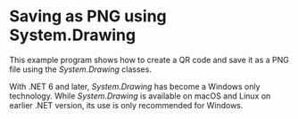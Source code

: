 # Saving as PNG using System.Drawing

This example program shows how to create a QR code and save it as a PNG file using the *System.Drawing* classes.

With .NET 6 and later, *System.Drawing* has become a Windows only technology. While *System.Drawing* is available on macOS and Linux on earlier .NET version, its use is only recommended for Windows.
